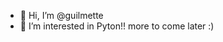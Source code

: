 - 👋 Hi, I’m @guilmette
- 👀 I’m interested in Pyton!!
more to come later :)

<!---
guilmette/guilmette is a ✨ special ✨ repository because its `README.md` (this file) appears on your GitHub profile.
You can click the Preview link to take a look at your changes.
--->

